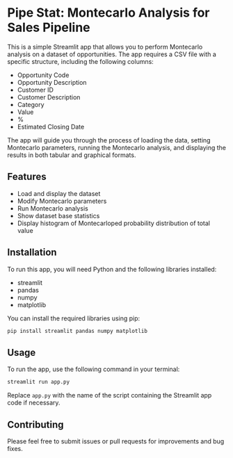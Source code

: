 # Pipe Stat: Montecarlo Analysis for Sales Pipeline

This is a simple Streamlit app that allows you to perform Montecarlo analysis on a dataset of opportunities. The app requires a CSV file with a specific structure, including the following columns:

- Opportunity Code
- Opportunity Description
- Customer ID
- Customer Description
- Category
- Value
- %
- Estimated Closing Date

The app will guide you through the process of loading the data, setting Montecarlo parameters, running the Montecarlo analysis, and displaying the results in both tabular and graphical formats.

## Features

- Load and display the dataset
- Modify Montecarlo parameters
- Run Montecarlo analysis
- Show dataset base statistics
- Display histogram of Montecarloped probability distribution of total value

## Installation

To run this app, you will need Python and the following libraries installed:

- streamlit
- pandas
- numpy
- matplotlib

You can install the required libraries using pip:

```bash
pip install streamlit pandas numpy matplotlib
```

## Usage

To run the app, use the following command in your terminal:

```bash
streamlit run app.py
```

Replace `app.py` with the name of the script containing the Streamlit app code if necessary.

## Contributing

Please feel free to submit issues or pull requests for improvements and bug fixes.